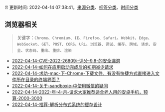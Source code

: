 :alarm_clock: 更新时间: 2022-04-14 07:38:41。[来源分类](../README.md)、[标签分类](../TAGS.md)、[时间分类](../TIMELINE.md)

## 浏览器相关


> 关键字：`Chrome`、`Chromium`、`IE`、`Firefox`、`Safari`、`Webkit`、`Edge`、`WebSocket`、`GET`、`POST`、`CORS`、`URL`、`浏览器`、`调试`、`缓存`、`跨域`、`请求`、`安全`、`状态码`、`重绘`、`重排`、`渲染`



- [2022-04-14-CVE-2022-26809:-评分-9.8-的安全漏洞](https://www.v2ex.com/t/846947) 
- [2022-04-14-如何在应用启动完成后的初期减少请求](https://www.v2ex.com/t/846946) 
- [2022-04-14-求助-mac-下-Chrome-下载文件，有没有快捷方式直接进入文件所在目录的终端界面？](https://www.v2ex.com/t/846922) 
- [2022-04-14-关于-sandboxie-中使用微信的疑问](https://www.v2ex.com/t/846916) 
- [2022-04-14-2022-年-4-月-请求大家推荐适合老人用的安卓手机，预算-2000-3000](https://www.v2ex.com/t/846898) 
- [2022-04-14-推荐-解析分布式系统的缓存设计](https://toutiao.io/k/pucrtli) 